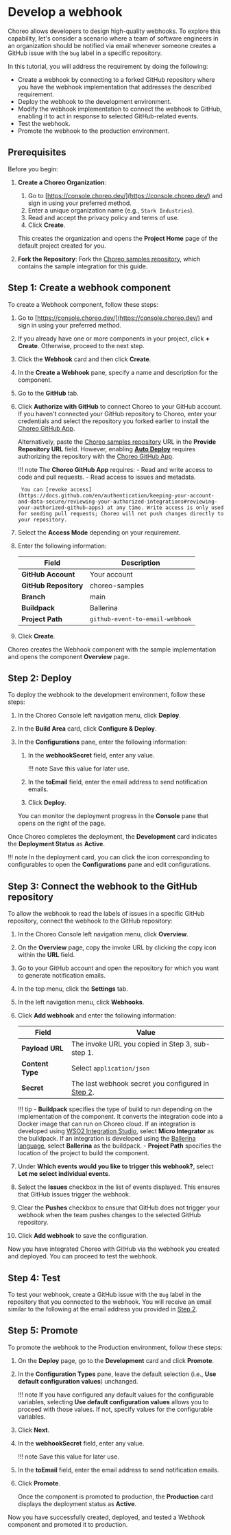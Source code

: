 # Develop a webhook

Choreo allows developers to design high-quality webhooks. To explore this capability, let's consider a scenario where a team of software engineers in an organization should be notified via email whenever someone creates a GitHub issue with the `bug` label in a specific repository.

In this tutorial, you will address the requirement by doing the following:

- Create a webhook by connecting to a forked GitHub repository where you have the webhook implementation that addresses the described requirement.
- Deploy the webhook to the development environment.
- Modify the webhook implementation to connect the webhook to GitHub, enabling it to act in response to selected GitHub-related events.
- Test the webhook.
- Promote the webhook to the production environment.

## Prerequisites

Before you begin:

1. **Create a Choreo Organization**:
    1. Go to [https://console.choreo.dev/](https://console.choreo.dev/) and sign in using your preferred method.
    2. Enter a unique organization name (e.g., `Stark Industries`).
    3. Read and accept the privacy policy and terms of use.
    4. Click **Create**.

    This creates the organization and opens the **Project Home** page of the default project created for you.

2. **Fork the Repository**: Fork the [Choreo samples repository](https://github.com/wso2/choreo-samples), which contains the sample integration for this guide.

## Step 1: Create a webhook component

To create a Webhook component, follow these steps:

1. Go to [https://console.choreo.dev/](https://console.choreo.dev/) and sign in using your preferred method.
2. If you already have one or more components in your project, click **+ Create**. Otherwise, proceed to the next step.
3. Click the **Webhook** card and then click **Create**.
4. In the **Create a Webhook** pane, specify a name and description for the component.
5. Go to the **GitHub** tab.
6. Click **Authorize with GitHub** to connect Choreo to your GitHub account. If you haven't connected your GitHub repository to Choreo, enter your credentials and select the repository you forked earlier to install the [Choreo GitHub App](https://github.com/marketplace/choreo-apps).

    Alternatively, paste the [Choreo samples repository](https://github.com/wso2/choreo-samples) URL in the **Provide Repository URL** field. However, enabling [**Auto Deploy**](https://wso2.com/choreo/docs/choreo-concepts/ci-cd/#deploy) requires authorizing the repository with the [Choreo GitHub App](https://github.com/marketplace/choreo-apps).

    !!! note
        The **Choreo GitHub App** requires:
        - Read and write access to code and pull requests.
        - Read access to issues and metadata.

        You can [revoke access](https://docs.github.com/en/authentication/keeping-your-account-and-data-secure/reviewing-your-authorized-integrations#reviewing-your-authorized-github-apps) at any time. Write access is only used for sending pull requests; Choreo will not push changes directly to your repository.

7. Select the **Access Mode** depending on your requirement.
8. Enter the following information:

    | **Field**                     | **Description**    |
    |-------------------------------|--------------------|
    | **GitHub Account**            | Your account       |
    | **GitHub Repository**         | choreo-samples     |
    | **Branch**                    | main               |
    | **Buildpack**                 | Ballerina          |
    | **Project Path**              | `github-event-to-email-webhook` |

9. Click **Create**.

Choreo creates the Webhook component with the sample implementation and opens the component **Overview** page.

## Step 2: Deploy

To deploy the webhook to the development environment, follow these steps:

1. In the Choreo Console left navigation menu, click **Deploy**.
2. In the **Build Area** card, click **Configure & Deploy**.
3. In the **Configurations** pane, enter the following information:
    1. In the **webhookSecret** field, enter any value.

        !!! note
            Save this value for later use.

    2. In the **toEmail** field, enter the email address to send notification emails.
    3. Click **Deploy**.

    You can monitor the deployment progress in the **Console** pane that opens on the right of the page.

Once Choreo completes the deployment, the **Development** card indicates the **Deployment Status** as **Active**.

!!! note
    In the deployment card, you can click the icon corresponding to configurables to open the **Configurations** pane and edit configurations.

## Step 3: Connect the webhook to the GitHub repository

To allow the webhook to read the labels of issues in a specific GitHub repository, connect the webhook to the GitHub repository:

1. In the Choreo Console left navigation menu, click **Overview**.
2. On the **Overview** page, copy the invoke URL by clicking the copy icon within the **URL** field.
3. Go to your GitHub account and open the repository for which you want to generate notification emails.
4. In the top menu, click the **Settings** tab.
5. In the left navigation menu, click **Webhooks**.
6. Click **Add webhook** and enter the following information:

    | **Field**        | **Value**                                                          |
    |------------------|--------------------------------------------------------------------|
    | **Payload URL**  | The invoke URL you copied in Step 3, sub-step 1.                   |
    | **Content Type** | Select `application/json`                                          |
    | **Secret**       | The last webhook secret you configured in [Step 2](#step-2-deploy).| 

    !!! tip
        - **Buildpack** specifies the type of build to run depending on the implementation of the component. It converts the integration code into a Docker image that can run on Choreo cloud. If an integration is developed using [WSO2 Integration Studio](https://wso2.com/integration/integration-studio/), select **Micro Integrator** as the buildpack. If an integration is developed using the [Ballerina language](https://ballerina.io), select **Ballerina** as the buildpack.
        - **Project Path** specifies the location of the project to build the component.

7. Under **Which events would you like to trigger this webhook?**, select **Let me select individual events**.
8. Select the **Issues** checkbox in the list of events displayed. This ensures that GitHub issues trigger the webhook.
9. Clear the **Pushes** checkbox to ensure that GitHub does not trigger your webhook when the team pushes changes to the selected GitHub repository.
10. Click **Add webhook** to save the configuration.

Now you have integrated Choreo with GitHub via the webhook you created and deployed. You can proceed to test the webhook.

## Step 4: Test

To test your webhook, create a GitHub issue with the `Bug` label in the repository that you connected to the webhook. You will receive an email similar to the following at the email address you provided in [Step 2](#step-2-deploy).

## Step 5: Promote

To promote the webhook to the Production environment, follow these steps:

1. On the **Deploy** page, go to the **Development** card and click **Promote**.
2. In the **Configuration Types** pane, leave the default selection (i.e., **Use default configuration values**) unchanged.

    !!! note
        If you have configured any default values for the configurable variables, selecting **Use default configuration values** allows you to proceed with those values. If not, specify values for the configurable variables.

3. Click **Next**.
4. In the **webhookSecret** field, enter any value.

    !!! note
        Save this value for later use.

5. In the **toEmail** field, enter the email address to send notification emails.
6. Click **Promote**.

    Once the component is promoted to production, the **Production** card displays the deployment status as **Active**.

Now you have successfully created, deployed, and tested a Webhook component and promoted it to production.